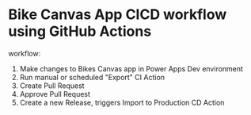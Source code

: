 # Bike Canvas App  CICD workflow using GitHub Actions

workflow:
1.  Make changes to Bikes Canvas app in  Power Apps Dev environment
2.  Run manual or scheduled "Export"  CI Action
3.  Create Pull Request
4.  Approve Pull Request
5.  Create a new Release, triggers Import to Production CD Action

